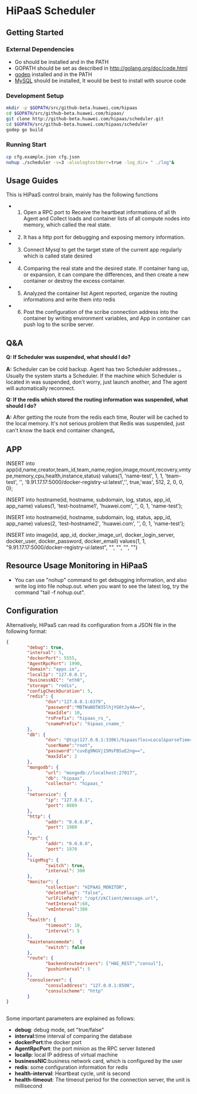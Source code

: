 # HiPaaS Scheduler
## Getting Started
### External Dependencies
 
- Go should be installed and in the PATH
- GOPATH should be set as described in http://golang.org/doc/code.html
- [godep](https://github.com/tools/godep) installed and in the PATH
- [MySQL](https://www.mysql.com/) should be installed, It would be best to install with source code
 
### Development Setup
```bash
mkdir -p $GOPATH/src/github-beta.huawei.com/hipaas
cd $GOPATH/src/github-beta.huawei.com/hipaas/
git clone http://github-beta.huawei.com/hipaas/scheduler.git
cd $GOPATH/src/github-beta.huawei.com/hipaas/scheduler
godep go build
```
### Running Start
```bash
cp cfg.example.json cfg.json
nohup ./scheduler -v=3 -alsologtostderr=true -log_dir= " ./log"&
```
 
## Usage Guides
This is HiPaaS control brain, mainly has the following functions
 
- 1. Open a RPC port to Receive the heartbeat informations of all th Agent and Collect loads and container lists of all compute nodes into memory, which called the real state.
- 2. It has a http port for debugging and exposing memory information.
- 3. Connect Mysql to get the target state of the current app regularly which is called state desired
- 4. Comparing the real state and the desired state. If container hang up, or expansion, it can compare the differences, and then create a new container or destroy the excess container.
- 5. Analyzed the container list Agent reported, organize the routing informations and write them into redis
- 6. Post the configuration of the scribe connection address into the container by writing environment variables, and App in container can push log to the scribe server.
 
## Q&A
**Q: If Scheduler was suspended, what should I do?**
 
**A:** Scheduler can be cold backup. Agent has two Scheduler addresses.，Usually the system starts a Scheduler. If the machine which Scheduler is located in was suspended, don't worry, just launch another, and The agent will automatically reconnect.
 
**Q: If the redis which stored the routing information was suspended, what should I do?**
 
**A:** After getting the route from the redis each time, Router will be cached to the local memory. It's not serious problem that Redis was suspended, just can't know the back end container changed。
 
## APP
INSERT into app(id,name,creator,team_id,team_name,region,image,mount,recovery,vmtype,memory,cpu,health,instance,status) values(1, 'name-test', 1, 1, 'team-test', '', '9.91.17.17:5000/docker-registry-ui:latest','', true,'was', 512, 2, 0, 0, 0);
 
INSERT into hostname(id, hostname, subdomain, log, status, app_id, app_name) values(1, 'test-hostname1', 'huawei.com', '', 0, 1, 'name-test');
 
INSERT into hostname(id, hostname, subdomain, log, status, app_id, app_name) values(2, 'test-hostname2', 'huawei.com', '', 0, 1, 'name-test');
 
INSERT into image(id, app_id, docker_image_url, docker_login_server, docker_user, docker_password, docker_email) values(1, 1, "9.91.17.17:5000/docker-registry-ui:latest", "", "", "", "")
 
## Resource Usage Monitoring in HiPaaS
- You can use "nohup" command to get debugging information, and also write log into file nohup.out. when you want to see the latest log, try the command "tail -f nohup.out".
 
 
## Configuration
Alternatively, HiPaaS can read its configuration from a JSON file in the following format:
```json
{
        "debug": true,
        "interval": 5,
        "dockerPort": 5555,
        "AgentRpcPort": 1990,
        "domain": "apps.io",
        "localIp": "127.0.0.1",
        "businessNIC": "eth0",
        "storage": "redis",
        "configCheckDuration": 5,
        "redis": {
               "dsn":"127.0.0.1:6379",
               "password":"MBTWaNOTW35lhjYG0tJy4A==",
               "maxIdle": 10,
               "rsPrefix": "hipaas_rs_",
               "cnamePrefix": "hipaas_cname_"
        },
        "db": {
               "dsn": "@tcp(127.0.0.1:3306)/hipaas?loc=Local&parseTime=true",
               "userName":"root",
               "password":"cuvEg9NGVj15MsFBSuE2ng==",
               "maxIdle": 2
        },
        "mongodb": {
               "url": "mongodb://localhost:27017",
               "db": "hipaas",
               "collector": "hipaas_"
        },
        "netservice": {
               "ip": "127.0.0.1",
               "port": 8889
        },
        "http": {
               "addr": "0.0.0.0",
               "port": 1980
        },
        "rpc": {
               "addr": "0.0.0.0",
               "port": 1970
        },
        "signMsg": {
               "switch": true,
               "interval": 300
        },
        "monitor": {
               "collection": "HIPAAS_MONITOR",
               "deleteFlag": "false",
               "urlFilePath": "/opt/zkClient/message.url",
               "netInterval":60,
               "vmInterval":300
        },
        "health": {
               "timeout": 10,
               "interval": 5
        },
        "maintenancemode":  {
               "switch": false
        },
        "route": {
               "backendroutedrivers": ["HAE_REST","consul"],
               "pushinterval": 5
        },
        "consulserver": {
               "consuladdress": "127.0.0.1:8500",
               "consulscheme": "http"
        }
}
 
```
Some important parameters are explained as follows:
 
- **debug**: debug mode, set "true/false"
- **interval**:time interval of comparing the database
- **dockerPort**:the docker port
- **AgentRpcPort**: the port minion as the RPC server listened
- **localIp**: local IP address of virtual machine
- **businessNIC**:business network card, which is configured by the user
- **redis**: some configuration information for redis
- **health-interval**: Heartbeat cycle, unit is second
- **health-timeout**: The timeout period for the connection server, the unit is millisecond
